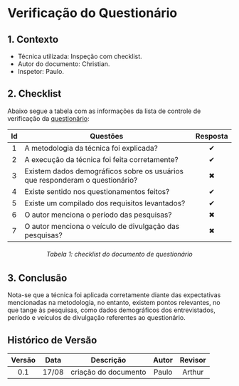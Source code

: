 # Verificação do Questionário

## **1. Contexto**

- Técnica utilizada: Inspeção com checklist.
- Autor do documento: Christian.
- Inspetor: Paulo.

## **2. Checklist**

Abaixo segue a tabela com as informações da lista de controle de verificação da [questionário](../../elicitação/introspeccao.md):

<center>

| Id  | Questões                                                                     | Resposta |
|:---:|------------------------------------------------------------------------------|:--------:|
|  1  | A metodologia da técnica foi explicada?                                      |    ✔     |
|  2  | A execução da técnica foi feita corretamente?                                |    ✔     |
|  3  | Existem dados demográficos sobre os usuários que responderam o questionário? |    ✖     |
|  4  | Existe sentido nos questionamentos feitos?                                   |    ✔     |
|  5  | Existe um compilado dos requisitos levantados?                               |    ✔     |
|  6  | O autor menciona o período das pesquisas?                                    |    ✖     |
|  7  | O autor menciona o veículo de divulgação das pesquisas?                      |    ✖     |


<h6 align = "center">Tabela 1: checklist do documento de questionário</h6>

</center>

## **3. Conclusão**

Nota-se que a técnica foi aplicada corretamente diante das expectativas mencionadas na metodologia, no entanto, existem 
pontos relevantes, no que tange às pesquisas, como dados demográficos dos entrevistados, período e veículos  de divulgação
referentes ao questionário.

## Histórico de Versão

| Versão | Data  |      Descrição       | Autor | Revisor |
|:------:|:-----:|:--------------------:|:-----:|:-------:|
|  0.1   | 17/08 | criação do documento | Paulo | Arthur  |